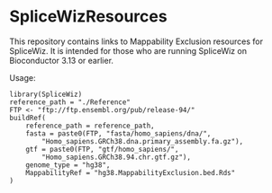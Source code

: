 # SpliceWizResources

This repository contains links to Mappability Exclusion resources for SpliceWiz. It is intended for those who are running SpliceWiz on Bioconductor 3.13 or earlier.

Usage:
```{r}
library(SpliceWiz)
reference_path = "./Reference"
FTP <- "ftp://ftp.ensembl.org/pub/release-94/"
buildRef(
    reference_path = reference_path,
    fasta = paste0(FTP, "fasta/homo_sapiens/dna/",
        "Homo_sapiens.GRCh38.dna.primary_assembly.fa.gz"),
    gtf = paste0(FTP, "gtf/homo_sapiens/",
        "Homo_sapiens.GRCh38.94.chr.gtf.gz"),
    genome_type = "hg38",
    MappabilityRef = "hg38.MappabilityExclusion.bed.Rds"
)
```

